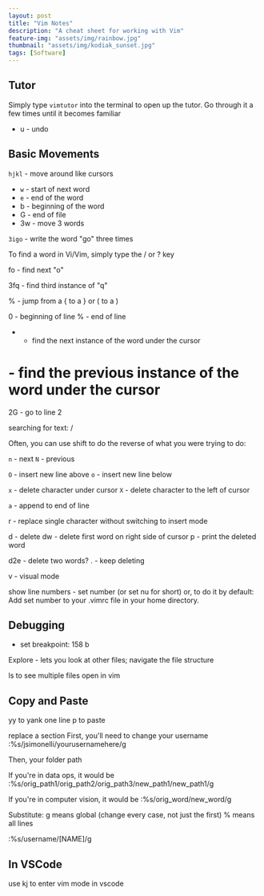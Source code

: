 ```yaml
---
layout: post
title: "Vim Notes"
description: "A cheat sheet for working with Vim"
feature-img: "assets/img/rainbow.jpg"
thumbnail: "assets/img/kodiak_sunset.jpg"
tags: [Software]
---
```


## Tutor

Simply type `vimtutor` into the terminal to open up the tutor. Go through it a few times until it becomes familiar

* u - undo

## Basic Movements
`hjkl` - move around like cursors
* `w` - start of next word
* `e` - end of the word
* b - beginning of the word
* G - end of file
* 3w - move 3 words

`3igo` - write the word "go" three times


To find a word in Vi/Vim, simply type the / or ? key

fo - find next "o"


3fq - find third instance of "q"

% - jump from a { to a } or ( to a )

0 - beginning of line
% - end of line
* - find the next instance of the word under the cursor
# - find the previous instance of the word under the cursor

2G - go to line 2

searching for text:
/

Often, you can use shift to do the reverse of what you were trying to do:

`n` - next
`N` - previous

`O` - insert new line above
`o` - insert new line below


`x` - delete character under cursor
`X` - delete character to the left of cursor

`a` - append to end of line

r - replace single character without switching to insert mode

d - delete
dw - delete first word on right side of cursor
p - print the deleted word

d2e - delete two words?
. - keep deleting

v - visual mode

show line numbers - set number (or set nu for short)
or, to do it by default: Add set number to your .vimrc file in your home directory.

## Debugging
* set breakpoint: 158 b

Explore - lets you look at other files; navigate the file structure



ls to see multiple files open in vim

## Copy and Paste
yy to yank one line
p to paste


replace a section
First, you'll need to change your username
:%s/jsimonelli/yourusernamehere/g

Then, your folder path

If you're in data ops, it would be
:%s/orig_path1\/orig_path2\/orig_path3/new_path1\/new_path1/g

If you're in computer vision, it would be
:%s/orig_word/new_word/g

Substitute:
g means global (change every case, not just the first)
% means all lines

:%s/username/[NAME]/g


## In VSCode

use kj to enter vim mode in vscode